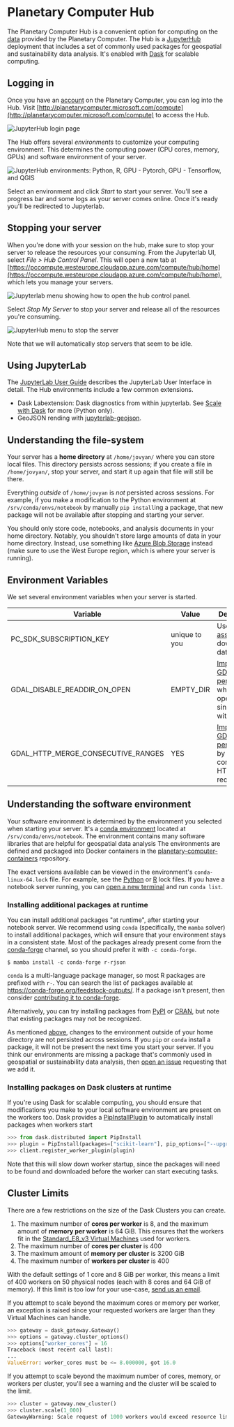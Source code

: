 # Planetary Computer Hub

The Planetary Computer Hub is a convenient option for computing on the [data](https://planetarycomputer.microsoft.com/catalog) provided by the Planetary Computer. The Hub is a [JupyterHub](https://jupyterhub.readthedocs.io/en/stable/) deployment that includes a set of commonly used packages for geospatial and sustainability data analysis. It's enabled with [Dask](https://dask.org/) for scalable computing.

## Logging in

Once you have an [account](https://planetarycomputer.microsoft.com/account/request) on the Planetary Computer, you can log into the Hub. Visit [http://planetarycomputer.microsoft.com/compute](http://planetarycomputer.microsoft.com/compute) to access the Hub.

![JupyterHub login page](images/hub-login.png)

The Hub offers several *environments* to customize your computing environment. This determines the computing power (CPU cores, memory, GPUs) and software environment of your server.

![JupyterHub environments: Python, R, GPU - Pytorch, GPU - Tensorflow, and QGIS](images/hub-profiles.png)

Select an environment and click *Start* to start your server. You'll see a progress bar and some logs as your server comes online. Once it's ready you'll be redirected to Jupyterlab.

## Stopping your server

When you're done with your session on the hub, make sure to stop your server to release the resources your consuming. From the Jupyterlab UI, select *File > Hub Control Panel*. This will open a new tab at [https://pccompute.westeurope.cloudapp.azure.com/compute/hub/home](https://pccompute.westeurope.cloudapp.azure.com/compute/hub/home), which lets you manage your servers.

![Jupyterlab menu showing how to open the hub control panel.](images/jupyterlab-menu.png)

Select *Stop My Server* to stop your server and release all of the resources you're consuming.

![JupyterHub menu to stop the server](images/hub-home.png)

Note that we will automatically stop servers that seem to be idle.

## Using JupyterLab

The [JupyterLab User Guide](https://jupyterlab.readthedocs.io/en/stable/user/interface.html) describes the JupyterLab User Interface in detail. The Hub environments include a few common extensions.

* Dask Labextension: Dask diagnostics from within jupyterlab. See [Scale with Dask](quickstarts/scale-with-dask/) for more (Python only).
* GeoJSON rending with [jupyterlab-geojson](https://github.com/jupyterlab/jupyter-renderers/tree/master/packages/geojson-extension).

## Understanding the file-system

Your server has a **home directory** at `/home/jovyan/` where you can store local files. This directory persists across sessions; if you create a file in `/home/jovyan/`, stop your server, and start it up again that file will still be there.

Everything *outside* of `/home/jovyan` is *not* persisted across sessions. For example, if you make a modification to the Python environment at `/srv/conda/envs/notebook` by manually `pip install`ing a package, that new package will not be available after stopping and starting your server.

You should only store code, notebooks, and analysis documents in your home directory.
Notably, you shouldn't store large amounts of data in your home directory. Instead, use something like [Azure Blob Storage](https://docs.microsoft.com/en-us/azure/storage/blobs/storage-blobs-introduction) instead (make sure to use the West Europe region, which is where your server is running).

## Environment Variables

We set several environment variables when your server is started.

Variable                           | Value         | Description
---------------------------------- | ------------- | -----------
PC_SDK_SUBSCRIPTION_KEY            | unique to you | Used to [sign assets](../concepts/sas) to download data.
GDAL_DISABLE_READDIR_ON_OPEN       | EMPTY_DIR     | [Improves GDAL performance](https://trac.osgeo.org/gdal/wiki/ConfigOptions#GDAL_DISABLE_READDIR_ON_OPEN) when opening single COGs with GDAL.
GDAL_HTTP_MERGE_CONSECUTIVE_RANGES | YES           | [Improves GDAL performance](https://trac.osgeo.org/gdal/wiki/ConfigOptions#GDAL_HTTP_MERGE_CONSECUTIVE_RANGES) by merging consecutive HTTP requests.

## Understanding the software environment

Your software environment is determined by the environment you selected when starting your server. It's a [conda environment](https://docs.conda.io/projects/conda/en/latest/user-guide/tasks/manage-environments.html) located at ``/srv/conda/envs/notebook``. The environment contains many software libraries that are helpful for geospatial data analysis The environments are defined and packaged into Docker containers in the [planetary-computer-containers][containers] repository.

The exact versions available can be viewed in the environment's `conda-linux-64.lock` file. For example, see the [Python](https://github.com/microsoft/planetary-computer-containers/blob/main/python/conda-linux-64.lock) or [R](https://github.com/microsoft/planetary-computer-containers/blob/main/r/conda-linux-64.lock) lock files. If you have a notebook server running, you can [open a new terminal](https://jupyterlab.readthedocs.io/en/stable/user/terminal.html) and run `conda list`.

### Installing additional packages at runtime

You can install additional packages "at runtime", after starting your notebook server. We recommend using `conda` (specifically, the `mamba` solver) to install additional packages, which will ensure that your environment stays in a consistent state. Most of the packages already present come from the [conda-forge](https://conda-forge.org/) channel, so you should prefer it with `-c conda-forge`.

```console
$ mamba install -c conda-forge r-rjson
```

`conda` is a multi-language package manager, so most R packages are prefixed with `r-`. You can search the list of packages available at <https://conda-forge.org/feedstock-outputs/>. If a package isn't present, then consider [contributing it to conda-forge](https://conda-forge.org/#contribute).

Alternatively, you can try installing packages from [PyPI](https://pypi.org/) or [CRAN](https://cran.r-project.org/), but note that existing packages may not be recognized.

As mentioned [above](#Understanding-the-file-system), changes to the environment outside of your home directory are not persisted across sessions. If you ``pip`` or ``conda`` install a package, it will not be present the next time you start your server. If you think our environments are missing a package that's commonly used in geospatial or sustainability data analysis, then [open an issue](https://github.com/microsoft/PlanetaryComputer/issues) requesting that we add it.

### Installing packages on Dask clusters at runtime

If you're using Dask for scalable computing, you should ensure that modifications you make to your local software environment are present on the workers too. Dask provides a [PipInstallPlugin](https://distributed.dask.org/en/latest/plugins.html#distributed.diagnostics.plugin.PipInstall) to automatically install packages when workers start

```python
>>> from dask.distributed import PipInstall
>>> plugin = PipInstall(packages=["scikit-learn"], pip_options=["--upgrade"])
>>> client.register_worker_plugin(plugin)
```

Note that this will slow down worker startup, since the packages will need to be found and downloaded before the worker can start executing tasks.

## Cluster Limits

There are a few restrictions on the size of the Dask Clusters you can create.

1. The maximum number of **cores per worker** is 8, and the maximum amount of **memory per worker** is 64 GiB. This ensures that the workers fit in the [Standard_E8_v3 Virtual Machines][vms] used for workers.
2. The maximum number of **cores per cluster** is 400
3. The maximum amount of **memory per cluster** is 3200 GiB
4. The maximum number of **workers per cluster** is 400

With the default settings of 1 core and 8 GiB per worker, this means a limit of 400 workers on 50 physical nodes (each with 8 cores and 64 GiB of memory). If this limit is too low for your use-case, [send us an email][email].

If you attempt to scale beyond the maximum cores or memory per worker, an exception is raised since your requested workers are larger than they Virtual Machines can handle.

```python
>>> gateway = dask_gateway.Gateway()
>>> options = gateway.cluster_options()
>>> options["worker_cores"] = 16
Traceback (most recent call last):
...
ValueError: worker_cores must be <= 8.000000, got 16.0
```

If you attempt to scale beyond the maximum number of cores, memory, or workers per cluster, you'll see a warning and the cluster will be scaled to the limit.

```python
>>> cluster = gateway.new_cluster()
>>> cluster.scale(1_000)
GatewayWarning: Scale request of 1000 workers would exceed resource limit of 400 workers. Scaling to 400 instead.
```

[vms]: https://docs.microsoft.com/en-us/azure/virtual-machines/ev3-esv3-series
[email]: mailto:planetarycomputer@microsoft.com
[containers]: https://github.com/microsoft/planetary-computer-containers